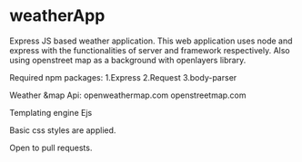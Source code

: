 # weatherApp
Express JS based weather application. This web application uses node and express with 
the functionalities of server and framework respectively. Also using openstreet map as
a background with openlayers library.

Required npm packages:
  1.Express
  2.Request
  3.body-parser

Weather &map Api:
  openweathermap.com
  openstreetmap.com
  
Templating engine
  Ejs
  
Basic css styles are applied.

Open to pull requests.
